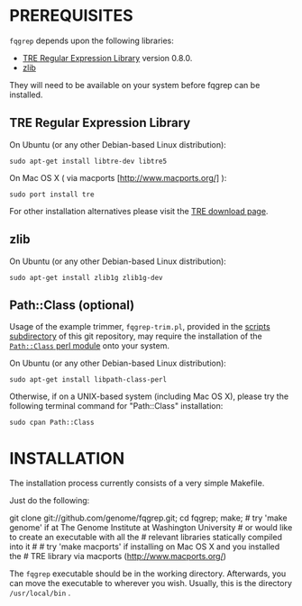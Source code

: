 # PREREQUISITES

`fqgrep` depends upon the following libraries:

* [TRE Regular Expression Library](http://laurikari.net/tre/) version 0.8.0.
* [zlib](http://www.zlib.net)

They will need to be available on your system before fqgrep can be
installed.

## TRE Regular Expression Library

On Ubuntu (or any other Debian-based Linux distribution):

    sudo apt-get install libtre-dev libtre5

On Mac OS X ( via macports [http://www.macports.org/] ):

    sudo port install tre

For other installation alternatives please visit the [TRE download page](http://laurikari.net/tre/download/).

## zlib

On Ubuntu (or any other Debian-based Linux distribution):

    sudo apt-get install zlib1g zlib1g-dev

## Path::Class (optional)

Usage of the example trimmer, `fqgrep-trim.pl`, provided in the [scripts
subdirectory](https://github.com/genome/fqgrep/tree/master/scripts)
of this git repository, may require the installation of the [`Path::Class` perl
module](http://search.cpan.org/~kwilliams/Path-Class-0.24/lib/Path/Class.pm)
onto your system.

On Ubuntu (or any other Debian-based Linux distribution):

    sudo apt-get install libpath-class-perl

Otherwise, if on a UNIX-based system (including Mac OS X), please try
the following terminal command for "Path::Class" installation:

    sudo cpan Path::Class

# INSTALLATION

The installation process currently consists of a very simple Makefile.

Just do the following:

  git clone git://github.com/genome/fqgrep.git;
  cd fqgrep;
  make; # try 'make genome'   if at The Genome Institute at Washington University
        #                     or would like to create an executable with all the
        #                     relevant libraries statically compiled into it
        #
        # try 'make macports' if installing on Mac OS X and you installed the
        #                     TRE library via macports (http://www.macports.org/)

The `fqgrep` executable should be in the working directory.  Afterwards,
you can move the executable to wherever you wish.  Usually, this is the
directory `/usr/local/bin` .
